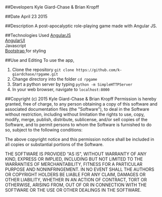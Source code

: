 ##Developers
Kyle Giard-Chase & Brian Kropff

##Date
April 23 2015



##Description
A post-apocalyptic role-playing game made with Angular JS.

##Technologies Used
<a href='https://angularjs.org/'>AngularJS</a> <br>
<a href='http://angular-ui.github.io/'>AngularUI</a><br>
Javascript <br>
<a href='http://getbootstrap.com/'>Bootstrap </a>for styling <br>


##Use and Editing
To use the app,
1. Clone the repository `git clone https://github.com/k-giardchase/rpgame.git`
2. Change directory into the folder `cd rpgame`
3. Start a python server by typing `python -m SimpleHTTPServer` <br>
4. In your web browser, navigate to `localhost:8000` <br>



##Copyright (c) 2015 Kyle Giard-Chase & Brian Kropff
Permission is hereby granted, free of charge, to any person obtaining a copy
of this software and associated documentation files (the "Software"), to deal
in the Software without restriction, including without limitation the rights
to use, copy, modify, merge, publish, distribute, sublicense, and/or sell
copies of the Software, and to permit persons to whom the Software is
furnished to do so, subject to the following conditions:

The above copyright notice and this permission notice shall be included in
all copies or substantial portions of the Software.

THE SOFTWARE IS PROVIDED "AS IS", WITHOUT WARRANTY OF ANY KIND, EXPRESS OR
IMPLIED, INCLUDING BUT NOT LIMITED TO THE WARRANTIES OF MERCHANTABILITY,
FITNESS FOR A PARTICULAR PURPOSE AND NONINFRINGEMENT. IN NO EVENT SHALL THE
AUTHORS OR COPYRIGHT HOLDERS BE LIABLE FOR ANY CLAIM, DAMAGES OR OTHER
LIABILITY, WHETHER IN AN ACTION OF CONTRACT, TORT OR OTHERWISE, ARISING FROM,
OUT OF OR IN CONNECTION WITH THE SOFTWARE OR THE USE OR OTHER DEALINGS IN
THE SOFTWARE.
